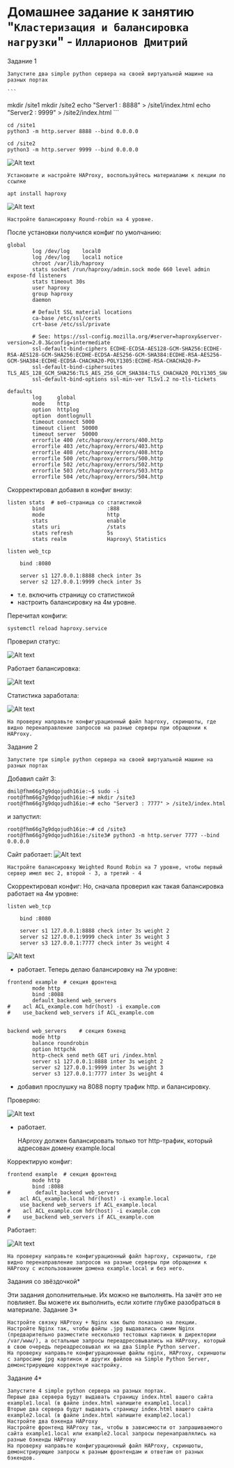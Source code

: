 # Домашнее задание к занятию "`Кластеризация и балансировка нагрузки`" - `Илларионов Дмитрий`
Задание 1

    Запустите два simple python сервера на своей виртуальной машине на разных портах

    ```
mkdir /site1
mkdir /site2
echo "Server1 : 8888" > /site1/index.html
echo "Server2 : 9999" > /site2/index.html
    ```

```
cd /site1
python3 -m http.server 8888 --bind 0.0.0.0
```


```
cd /site2
python3 -m http.server 9999 --bind 0.0.0.0
```

![Alt text](image.png)

    Установите и настройте HAProxy, воспользуйтесь материалами к лекции по ссылке

```
apt install haproxy
```
![Alt text](image-1.png)

    Настройте балансировку Round-robin на 4 уровне.

После установки получился конфиг по умолчанию:

```
global
        log /dev/log    local0
        log /dev/log    local1 notice
        chroot /var/lib/haproxy
        stats socket /run/haproxy/admin.sock mode 660 level admin expose-fd listeners
        stats timeout 30s
        user haproxy
        group haproxy
        daemon

        # Default SSL material locations
        ca-base /etc/ssl/certs
        crt-base /etc/ssl/private

        # See: https://ssl-config.mozilla.org/#server=haproxy&server-version=2.0.3&config=intermediate
        ssl-default-bind-ciphers ECDHE-ECDSA-AES128-GCM-SHA256:ECDHE-RSA-AES128-GCM-SHA256:ECDHE-ECDSA-AES256-GCM-SHA384:ECDHE-RSA-AES256-GCM-SHA384:ECDHE-ECDSA-CHACHA20-POLY1305:ECDHE-RSA-CHACHA20-P>
        ssl-default-bind-ciphersuites TLS_AES_128_GCM_SHA256:TLS_AES_256_GCM_SHA384:TLS_CHACHA20_POLY1305_SHA256
        ssl-default-bind-options ssl-min-ver TLSv1.2 no-tls-tickets

defaults
        log     global
        mode    http
        option  httplog
        option  dontlognull
        timeout connect 5000
        timeout client  50000
        timeout server  50000
        errorfile 400 /etc/haproxy/errors/400.http
        errorfile 403 /etc/haproxy/errors/403.http
        errorfile 408 /etc/haproxy/errors/408.http
        errorfile 500 /etc/haproxy/errors/500.http
        errorfile 502 /etc/haproxy/errors/502.http
        errorfile 503 /etc/haproxy/errors/503.http
        errorfile 504 /etc/haproxy/errors/504.http
```
Скорректировал добавил в конфиг внизу:

```
listen stats  # веб-страница со статистикой
        bind                    :888
        mode                    http
        stats                   enable
        stats uri               /stats
        stats refresh           5s
        stats realm             Haproxy\ Statistics

listen web_tcp

    bind :8080

    server s1 127.0.0.1:8888 check inter 3s
    server s2 127.0.0.1:9999 check inter 3s
```

- т.е. включить страницу со статистикой
- настроить балансировку на 4м уровне.

Перечитал конфиги:

```
systemctl reload haproxy.service
```

Проверил статус:

![Alt text](image-2.png)

Работает балансировка:

![Alt text](image-3.png)
    

Статистика заработала:

![Alt text](image-4.png)
    
    На проверку направьте конфигурационный файл haproxy, скриншоты, где видно перенаправление запросов на разные серверы при обращении к HAProxy.

Задание 2

    Запустите три simple python сервера на своей виртуальной машине на разных портах

Добавил сайт 3:

```
dmil@fhm66g7g9dqojudh16ie:~$ sudo -i
root@fhm66g7g9dqojudh16ie:~# mkdir /site3
root@fhm66g7g9dqojudh16ie:~# echo "Server3 : 7777" > /site3/index.html
```
и запустил:

```
root@fhm66g7g9dqojudh16ie:~# cd /site3
root@fhm66g7g9dqojudh16ie:/site3# python3 -m http.server 7777 --bind 0.0.0.0
```

Сайт работает:
![Alt text](image-5.png)


    Настройте балансировку Weighted Round Robin на 7 уровне, чтобы первый сервер имел вес 2, второй - 3, а третий - 4


Скорректировал конфиг:
Но, сначала проверил как такая балансировка работает на 4м уровне:

```
listen web_tcp

    bind :8080

    server s1 127.0.0.1:8888 check inter 3s weight 2
    server s2 127.0.0.1:9999 check inter 3s weight 3
    server s3 127.0.0.1:7777 check inter 3s weight 4

```

![Alt text](image-7.png)

- работает.
Теперь делаю балансировку на 7м уровне:

```
frontend example  # секция фронтенд
        mode http
        bind :8088
        default_backend web_servers
#    acl ACL_example.com hdr(host) -i example.com
#    use_backend web_servers if ACL_example.com


backend web_servers    # секция бэкенд
        mode http
        balance roundrobin
        option httpchk
        http-check send meth GET uri /index.html
        server s1 127.0.0.1:8888 inter 3s weight 2
        server s2 127.0.0.1:9999 inter 3s weight 3
        server s3 127.0.0.1:7777 inter 3s weight 4
```
- добавил прослушку на 8088 порту трафик http.
и балансировку.

Проверяю:

![Alt text](image-8.png)

- работает.

    HAproxy должен балансировать только тот http-трафик, который адресован домену example.local

Корректирую конфиг:

```
frontend example  # секция фронтенд
        mode http
        bind :8088
#        default_backend web_servers
    acl ACL_example.local hdr(host) -i example.local
    use_backend web_servers if ACL_example.local
#    acl ACL_example.com hdr(host) -i example.com
#    use_backend web_servers if ACL_example.com

```
Работает:

![Alt text](image-9.png)

    На проверку направьте конфигурационный файл haproxy, скриншоты, где видно перенаправление запросов на разные серверы при обращении к HAProxy c использованием домена example.local и без него.

Задания со звёздочкой*

Эти задания дополнительные. Их можно не выполнять. На зачёт это не повлияет. Вы можете их выполнить, если хотите глубже разобраться в материале.
Задание 3*

    Настройте связку HAProxy + Nginx как было показано на лекции.
    Настройте Nginx так, чтобы файлы .jpg выдавались самим Nginx (предварительно разместите несколько тестовых картинок в директории /var/www/), а остальные запросы переадресовывались на HAProxy, который в свою очередь переадресовывал их на два Simple Python server.
    На проверку направьте конфигурационные файлы nginx, HAProxy, скриншоты с запросами jpg картинок и других файлов на Simple Python Server, демонстрирующие корректную настройку.

Задание 4*

    Запустите 4 simple python сервера на разных портах.
    Первые два сервера будут выдавать страницу index.html вашего сайта example1.local (в файле index.html напишите example1.local)
    Вторые два сервера будут выдавать страницу index.html вашего сайта example2.local (в файле index.html напишите example2.local)
    Настройте два бэкенда HAProxy
    Настройте фронтенд HAProxy так, чтобы в зависимости от запрашиваемого сайта example1.local или example2.local запросы перенаправлялись на разные бэкенды HAProxy
    На проверку направьте конфигурационный файл HAProxy, скриншоты, демонстрирующие запросы к разным фронтендам и ответам от разных бэкендов.
